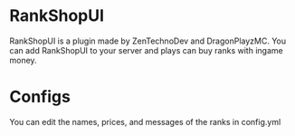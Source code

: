 # RankShopUI
RankShopUI is a plugin made by ZenTechnoDev and DragonPlayzMC. You can add RankShopUI to your server and plays can buy ranks with ingame money.

# Configs
You can edit the names, prices, and messages of the ranks in config.yml
